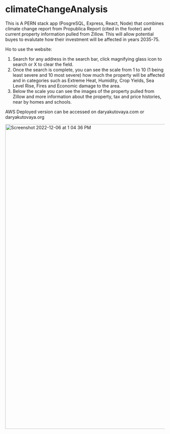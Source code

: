# climateChangeAnalysis
This is A PERN stack app (PosgreSQL, Express, React, Node) that combines climate change report from Propublica Report (cited in the footer) and current property information pulled from Zillow. This will allow potential buyes to evalutate how their investment will be affected in years 2035-75. 

Ho to use the website: <br>
1. Search for any address in the search bar, click magnifying glass icon to search or X to clear the field. <br>
2. Once the search is complete, you can see the scale from 1 to 10 (1 being least severe and 10 most severe) how much the property will be affected and in categories such as Extreme Heat, Humidity, Crop Yields, Sea Level Rise, Fires and Economic damage to the area. <br>
3. Below the scale you can see the images of the property pulled from Zillow and more information about the property, tax and price histories, near by homes and schools. <br>

AWS Deployed version can be accessed on daryakutovaya.com or daryakutovaya.org


<img width="965" alt="Screenshot 2022-12-06 at 1 04 36 PM" src="https://user-images.githubusercontent.com/55549546/206022635-ef23e5a1-57e9-46e0-bdcf-55e8b2ccf093.png">
